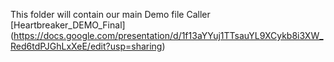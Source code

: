 This folder will contain our main Demo file Caller [Heartbreaker_DEMO_Final] (https://docs.google.com/presentation/d/1f13aYYuj1TTsauYL9XCykb8i3XW_Red6tdPJGhLxXeE/edit?usp=sharing)
